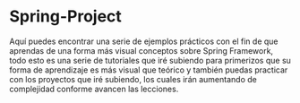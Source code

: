 # Spring-Project
Aquí puedes encontrar una serie de ejemplos prácticos con el fin de que aprendas de una forma más visual conceptos sobre Spring Framework, todo esto es una serie de tutoriales que iré subiendo para primerizos que su forma de aprendizaje es más visual que teórico y también puedas practicar con los proyectos que iré subiendo, los cuales irán aumentando de complejidad conforme avancen las lecciones.
